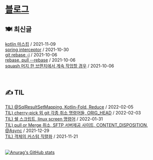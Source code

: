 
# [블로그](https://alkhwa-113.tistory.com/)
##  🍽 최신글
[kotlin 마스킹](https://alkhwa-113.tistory.com/entry/kotlin-%EB%A7%88%EC%8A%A4%ED%82%B9) / 2021-11-09</br>[spring interceptor](https://alkhwa-113.tistory.com/entry/spring-interceptor) / 2021-10-30</br>[git rebase -i](https://alkhwa-113.tistory.com/entry/git-rebase-i) / 2021-10-06</br>[rebase, pull --rebase](https://alkhwa-113.tistory.com/entry/rebase-pull-rebase) / 2021-10-06</br>[squash 머지 한 브랜치에서 계속 작업할 경우](https://alkhwa-113.tistory.com/entry/squash-%EB%A8%B8%EC%A7%80-%ED%95%9C-%EB%B8%8C%EB%9E%9C%EC%B9%98%EC%97%90%EC%84%9C-%EA%B3%84%EC%86%8D-%EC%9E%91%EC%97%85%ED%95%A0-%EA%B2%BD%EC%9A%B0) / 2021-10-06</br>
<br>
<br>
##  ✍️ TIL
[TIL) @SqlResultSetMapping, Kotlin-Fold, Reduce](https://alkhwa-113.tistory.com/entry/TIL-SqlResultSetMapping-Kotlin-Fold-Reduce) / 2022-02-05</br>[TIL) cherry-pick 외 git 각종 취소 명령어들, ORIG_HEAD](https://alkhwa-113.tistory.com/entry/TIL-cherry-pick-%EC%99%B8-git-%EA%B0%81%EC%A2%85-%EC%B7%A8%EC%86%8C-%EB%AA%85%EB%A0%B9%EC%96%B4%EB%93%A4) / 2022-02-03</br>[TIL) 쉘 스크립트, linux screen 명령어](https://alkhwa-113.tistory.com/entry/TIL-%EC%89%98-%EC%8A%A4%ED%81%AC%EB%A6%BD%ED%8A%B8-linux-screen-%EB%AA%85%EB%A0%B9%EC%96%B4) / 2022-01-31</br>[TIL) pull or Merge 취소, SFTP 서버제공 사이트, CONTENT_DISPOSITION, @Async](https://alkhwa-113.tistory.com/entry/TIL-pull-or-Merge-%EC%B7%A8%EC%86%8C-SFTP-%EC%84%9C%EB%B2%84%EC%A0%9C%EA%B3%B5-%EC%82%AC%EC%9D%B4%ED%8A%B8-CONTENTDISPOSITION-Async) / 2021-12-29</br>[TIL) 객체의 커스텀 직렬화](https://alkhwa-113.tistory.com/entry/TIL-%EA%B0%9D%EC%B2%B4%EC%9D%98-%EC%BB%A4%EC%8A%A4%ED%85%80-%EC%A7%81%EB%A0%AC%ED%99%94) / 2021-11-21</br>
<br>
<br>
[![Anurag's GitHub stats](https://github-readme-stats.vercel.app/api?username=cmg1411&theme=synthwave&show_icons=true&count_private=true)](https://github.com/anuraghazra/github-readme-stats)
